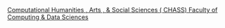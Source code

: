 [Computational Humanities , Arts , & Social Sciences ( CHASS)   Faculty of Computing & Data Sciences](https://qi.tc/qi/115873)
